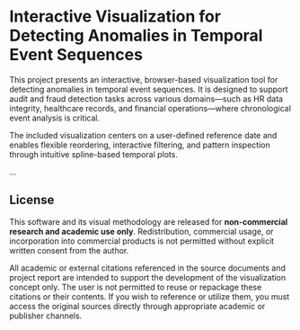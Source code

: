 
# Interactive Visualization for Detecting Anomalies in Temporal Event Sequences

This project presents an interactive, browser-based visualization tool for detecting anomalies in temporal event sequences. It is designed to support audit and fraud detection tasks across various domains—such as HR data integrity, healthcare records, and financial operations—where chronological event analysis is critical.

The included visualization centers on a user-defined reference date and enables flexible reordering, interactive filtering, and pattern inspection through intuitive spline-based temporal plots.

...

## License

This software and its visual methodology are released for **non-commercial research and academic use only**. Redistribution, commercial usage, or incorporation into commercial products is not permitted without explicit written consent from the author.

All academic or external citations referenced in the source documents and project report are intended to support the development of the visualization concept only. The user is not permitted to reuse or repackage these citations or their contents. If you wish to reference or utilize them, you must access the original sources directly through appropriate academic or publisher channels.
